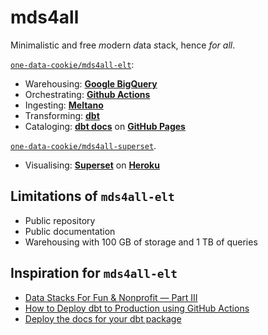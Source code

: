 # mds4all
Minimalistic and free *m*odern *d*ata *s*tack, hence *for all*.

[`one-data-cookie/mds4all-elt`](https://github.com/one-data-cookie/mds4all-elt):
- Warehousing: [**Google BigQuery**](https://cloud.google.com/bigquery/)
- Orchestrating: [**Github Actions**](https://github.com/features/actions)
- Ingesting: [**Meltano**](https://meltano.com/)
- Transforming: [**dbt**](https://www.getdbt.com/)
- Cataloging: [**dbt docs**](https://www.getdbt.com/docs/) on [**GitHub Pages**](https://pages.github.com/)

[`one-data-cookie/mds4all-superset`](https://github.com/one-data-cookie/mds4all-superset).
- Visualising: [**Superset**](https://superset.apache.org/) on [**Heroku**](https://dashboard.heroku.com/)

## Limitations of `mds4all-elt`
- Public repository
- Public documentation
- Warehousing with 100 GB of storage and 1 TB of queries 

## Inspiration for `mds4all-elt`
- [Data Stacks For Fun & Nonprofit — Part III](https://towardsdatascience.com/data-stacks-for-fun-nonprofit-part-iii-dcfd46da9f9f)
- [How to Deploy dbt to Production using GitHub Actions](https://towardsdatascience.com/how-to-deploy-dbt-to-production-using-github-action-778bf6a1dff6)
- [Deploy the docs for your dbt package](https://docs.getdbt.com/docs/guides/building-packages#5-deploy-the-docs-for-your-package)
